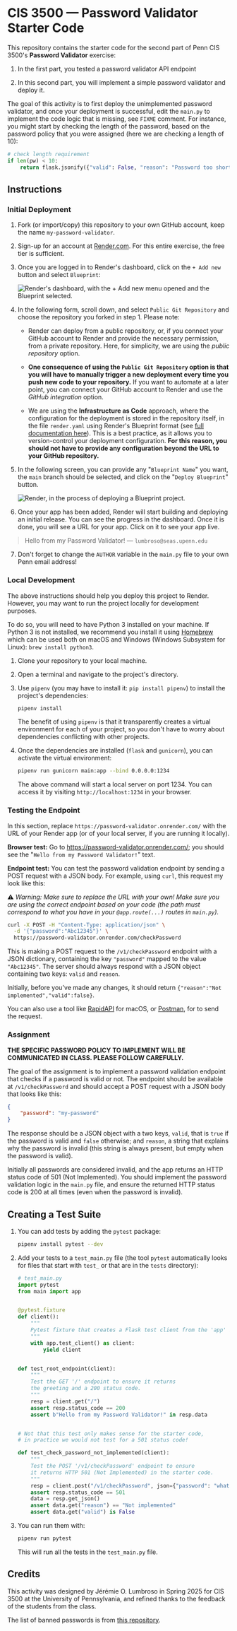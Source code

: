 # CIS 3500 — Password Validator Starter Code

This repository contains the starter code for the second part of Penn CIS 3500's **Password Validator** exercise:

1. In the first part, you tested a password validator API endpoint

2. In this second part, you will implement a simple password validator and deploy it.

The goal of this activity is to first deploy the unimplemented password validator, and once your deployment is successful, edit the `main.py` to implement the code logic that is missing, see `FIXME` comment. For instance, you might start by checking the length of the password, based on the password policy that you were assigned (here we are checking a length of 10):

```python
# check length requirement
if len(pw) < 10:
    return flask.jsonify({"valid": False, "reason": "Password too short"}), 200
```

## Instructions

### Initial Deployment

1. Fork (or import/copy) this repository to your own GitHub account, keep the name `my-password-validator`.

2. Sign-up for an account at [Render.com](https://www.render.com/). For this entire exercise, the free tier is sufficient.

3. Once you are logged in to Render's dashboard, click on the `+ Add new` button and select `Blueprint`:

    ![Render's dashboard, with the `+ Add new` menu opened and the `Blueprint` selected.](https://togetherwe.dev/tutorials/render-dashboard.png)

4. In the following form, scroll down, and select `Public Git Repository` and choose the repository you forked in step 1. Please note:

    - Render can deploy from a public repository, or, if you connect your GitHub account to Render and provide the necessary permission, from a private repository. Here, for simplicity, we are using the _public repository_ option.

    - **One consequence of using the `Public Git Repository` option is that you will have to manually trigger a new deployment every time you push new code to your repository.** If you want to automate at a later point, you can connect your GitHub account to Render and use the _GitHub integration_ option.

    - We are using the **Infrastructure as Code** approach, where the configuration for the deployment is stored in the repository itself, in the file `render.yaml` using Render's Blueprint format (see [full documentation here](https://render.com/docs/blueprint-spec)). This is a best practice, as it allows you to version-control your deployment configuration. **For this reason, you should not have to provide any configuration beyond the URL to your GitHub repository.**

5. In the following screen, you can provide any "`Blueprint Name`" you want, the `main` branch should be selected, and click on the "`Deploy Blueprint`" button.

    ![Render, in the process of deploying a Blueprint project.](https://togetherwe.dev/tutorials/render-my-password-validator-deploy.png)

6. Once your app has been added, Render will start building and deploying an initial release. You can see the progress in the dashboard. Once it is done, you will see a URL for your app. Click on it to see your app live.

> Hello from my Password Validator! — `lumbroso@seas.upenn.edu`

7. Don't forget to change the `AUTHOR` variable in the `main.py` file to your own Penn email address!

### Local Development

The above instructions should help you deploy this project to Render. However, you may want to run the project locally for development purposes.

To do so, you will need to have Python 3 installed on your machine. If Python 3 is not installed, we recommend you install it using [Homebrew](https://brew.sh/) which can be used both on macOS and Windows (Windows Subsystem for Linux): `brew install python3`.

1. Clone your repository to your local machine.

2. Open a terminal and navigate to the project's directory.

3. Use `pipenv` (you may have to install it: `pip install pipenv`) to install the project's dependencies:

    ```bash
    pipenv install
    ```

    The benefit of using `pipenv` is that it transparently creates a virtual environment for each of your project, so you don't have to worry about dependencies conflicting with other projects.

4. Once the dependencies are installed (`flask` and `gunicorn`), you can activate the virtual environment:

    ```bash
    pipenv run gunicorn main:app --bind 0.0.0.0:1234
    ```

    The above command will start a local server on port 1234. You can access it by visiting `http://localhost:1234` in your browser.


### Testing the Endpoint

In this section, replace `https://password-validator.onrender.com/` with the URL of your Render app (or of your local server, if you are running it locally).

**Browser test:** Go to https://password-validator.onrender.com/; you should see the "`Hello from my Password Validator!`" text.

**Endpoint test:** You can test the password validation endpoint by sending a POST request with a JSON body. For example, using `curl`, this request my look like this:

⚠️ _Warning: Make sure to replace the URL with your own! Make sure you are using the correct endpoint based on your code (the path must correspond to what you have in your `@app.route(...)` routes in `main.py`)._

```bash
curl -X POST -H "Content-Type: application/json" \
  -d '{"password":"Abc12345"}' \
  https://password-validator.onrender.com/checkPassword
```

This is making a POST request to the `/v1/checkPassword` endpoint with a JSON dictionary, containing the key `"password"` mapped to the value `"Abc12345"`. The server should always respond with a JSON object containing two keys: `valid` and `reason`.

Initially, before you've made any changes, it should return `{"reason":"Not implemented","valid":false}`.

You can also use a tool like [RapidAPI](https://paw.cloud/) for macOS, or [Postman](https://www.postman.com/), for  to send the request.


### Assignment

**THE SPECIFIC PASSWORD POLICY TO IMPLEMENT WILL BE COMMUNICATED IN CLASS. PLEASE FOLLOW CAREFULLY.**

The goal of the assignment is to implement a password validation endpoint that checks if a password is valid or not. The endpoint should be available at `/v1/checkPassword` and should accept a POST request with a JSON body that looks like this:

```json
{
    "password": "my-password"
}
```

The response should be a JSON object with a two keys, `valid`, that is `true` if the password is valid and `false` otherwise; and `reason`, a string that explains why the password is invalid (this string is always present, but empty when the password is valid).

Initially all passwords are considered invalid, and the app returns an HTTP status code of 501 (Not Implemented). You should implement the password validation logic in the `main.py` file, and ensure the returned HTTP status code is 200 at all times (even when the password is invalid).

## Creating a Test Suite

1. You can add tests by adding the `pytest` package:

    ```bash
    pipenv install pytest --dev
    ```

2. Add your tests to a `test_main.py` file (the tool `pytest` automatically looks for files that start with `test_` or that are in the `tests` directory):

    ```python
    # test_main.py
    import pytest
    from main import app


    @pytest.fixture
    def client():
        """
        Pytest fixture that creates a Flask test client from the 'app' in main.py.
        """
        with app.test_client() as client:
            yield client


    def test_root_endpoint(client):
        """
        Test the GET '/' endpoint to ensure it returns
        the greeting and a 200 status code.
        """
        resp = client.get("/")
        assert resp.status_code == 200
        assert b"Hello from my Password Validator!" in resp.data


    # Not that this test only makes sense for the starter code,
    # in practice we would not test for a 501 status code!

    def test_check_password_not_implemented(client):
        """
        Test the POST '/v1/checkPassword' endpoint to ensure
        it returns HTTP 501 (Not Implemented) in the starter code.
        """
        resp = client.post("/v1/checkPassword", json={"password": "whatever"})
        assert resp.status_code == 501
        data = resp.get_json()
        assert data.get("reason") == "Not implemented"
        assert data.get("valid") is False
    ```

3. You can run them with:

    ```bash
    pipenv run pytest
    ```

    This will run all the tests in the `test_main.py` file.


## Credits

This activity was designed by Jérémie O. Lumbroso in Spring 2025 for CIS 3500 at the University of Pennsylvania, and refined thanks to the feedback of the students from the class.

The list of banned passwords is from [this repository](https://github.com/danielmiessler/SecLists/blob/master/Passwords/Common-Credentials/10-million-password-list-top-1000.txt).
